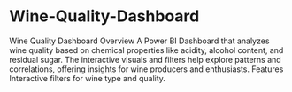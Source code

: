 # Wine-Quality-Dashboard
 Wine Quality Dashboard Overview A Power BI Dashboard that analyzes wine quality based on chemical properties like acidity, alcohol content, and residual sugar. The interactive visuals and filters help explore patterns and correlations, offering insights for wine producers and enthusiasts.  Features Interactive filters for wine type and quality. 
